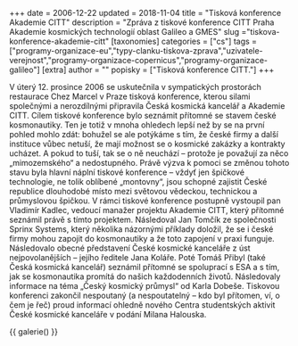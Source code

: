 +++
date = 2006-12-22
updated = 2018-11-04
title = "Tisková konference Akademie CITT"
description = "Zpráva z tiskové konference CITT Praha Akademie kosmických technologií oblast Galileo a GMES"
slug ="tiskova-konference-akademie-citt"
[taxonomies]
categories = ["cs"]
tags = ["programy-organizace-eu","typy-clanku-tiskova-zprava","uzivatele-verejnost","programy-organizace-copernicus","programy-organizace-galileo"]
[extra]
author = ""
popisky = ["Tisková konference CITT."]
+++

V úterý 12. prosince 2006 se uskutečnila v sympatických prostorách restaurace Chez Marcel v Praze tisková konference, kterou silami společnými a nerozdílnými připravila Česká kosmická kancelář a Akademie CITT. Cílem tiskové konference bylo seznámit přítomné se stavem české kosmonautiky. Ten je totiž v mnoha ohledech lepší než by se na první pohled mohlo zdát: bohužel se ale potýkáme s tím, že české firmy a další instituce vůbec netuší, že mají možnost se o kosmické zakázky a kontrakty ucházet. A pokud to tuší, tak se o ně neuchází – protože je považují za něco „mimozemského“ a nedostupného. Právě výzva k pomoci se změnou tohoto stavu byla hlavní náplní tiskové konference – vždyť jen špičkové technologie, ne tolik oblíbené „montovny“, jsou schopné zajistit České republice dlouhodobé místo mezi světovou vědeckou, technickou a průmyslovou špičkou. V rámci tiskové konference postupně vystoupil pan Vladimír Kadlec, vedoucí manažer projektu Akademie CITT, který přítomné seznámil právě s tímto projektem. Následoval Jan Tomčík ze společnosti Sprinx Systems, který několika názornými příklady doložil, že se i české firmy mohou zapojit do kosmonautiky a že toto zapojení v praxi funguje. Následovalo obecné představení České kosmické kanceláře z úst nejpovolanějších – jejího ředitele Jana Koláře. Poté Tomáš Přibyl (také Česká kosmická kancelář) seznámil přítomné se spoluprací s ESA a s tím, jak se kosmonautika promítá do našich každodenních životů. Následovaly informace na téma „Český kosmický průmysl“ od Karla Dobeše. Tiskovou konferenci zakončil nespoutaný (a nespoutatelný – kdo byl přítomen, ví, o čem je řeč) proud informací ohledně nového Centra studentských aktivit České kosmické kanceláře v podání Milana Halouska.

{{ galerie() }}
